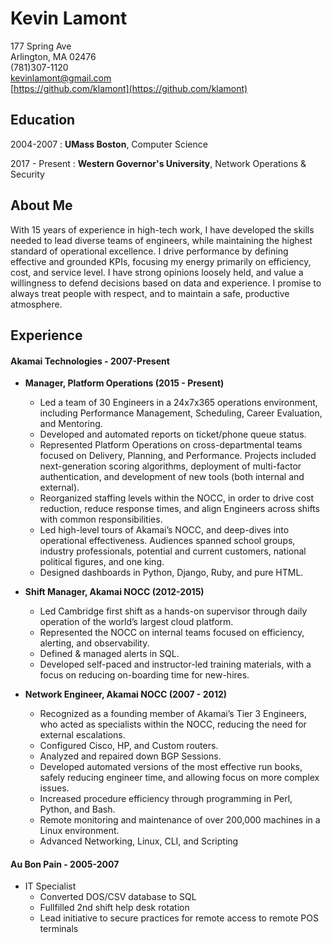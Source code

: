 Kevin Lamont
============

177 Spring Ave  
Arlington, MA 02476  
(781)307-1120  
kevinlamont@gmail.com  
[https://github.com/klamont](https://github.com/klamont)

Education
---------

2004-2007
:  **UMass Boston**, Computer Science

2017 - Present
:  **Western Governor's University**, Network Operations & Security

About Me
----------

With 15 years of experience in high-tech work, I have developed the skills needed to lead diverse teams of engineers, while maintaining the highest standard of operational excellence.  I drive performance by defining effective and grounded KPIs, focusing my energy primarily on efficiency, cost, and service level.  I have strong opinions loosely held, and value a willingness to defend decisions based on data and experience. I promise to always treat people with respect, and to maintain a safe, productive atmosphere.

Experience
------------
#### Akamai Technologies - 2007-Present
* **Manager, Platform Operations (2015 - Present)**
    * Led a team of 30 Engineers in a 24x7x365 operations environment, including Performance Management, Scheduling, Career Evaluation, and Mentoring.
    * Developed and automated reports on ticket/phone queue status.
    * Represented Platform Operations on cross-departmental teams focused on Delivery, Planning, and Performance.  Projects included next-generation scoring algorithms, deployment of multi-factor authentication, and development of new tools (both internal and external).  
    * Reorganized staffing levels within the NOCC, in order to drive cost reduction, reduce response times, and align Engineers across shifts with common responsibilities.
    * Led high-level tours of Akamai’s NOCC, and deep-dives into operational effectiveness.  Audiences spanned school groups, industry professionals, potential and current customers, national political figures, and one king.
    * Designed dashboards in Python, Django, Ruby, and pure HTML.

* **Shift Manager, Akamai NOCC (2012-2015)**
    * Led Cambridge first shift as a hands-on supervisor through daily operation of the world’s largest cloud platform.
    * Represented the NOCC on internal teams focused on efficiency, alerting, and observability.
    * Defined & managed alerts in SQL.
    * Developed self-paced and instructor-led training materials, with a focus on reducing on-boarding time for new-hires.

* **Network Engineer, Akamai NOCC (2007 - 2012)**
   * Recognized as a founding member of Akamai’s Tier 3 Engineers, who acted as specialists within the NOCC, reducing the need for external escalations.
   * Configured Cisco, HP, and Custom routers.
   * Analyzed and repaired down BGP Sessions.
   * Developed automated  versions of the most effective run books, safely reducing engineer time, and allowing focus on more complex issues.
   * Increased procedure efficiency through programming in Perl, Python, and Bash.
   * Remote monitoring and maintenance of over 200,000 machines in a Linux environment.
   * Advanced Networking, Linux, CLI, and Scripting 


#### Au Bon Pain - 2005-2007
* IT Specialist
   * Converted DOS/CSV database to SQL
   * Fullfilled 2nd shift help desk rotation
   * Lead initiative to secure practices for remote access to remote POS terminals


